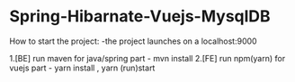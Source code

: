 # Spring-Hibarnate-Vuejs-MysqlDB
How to start the project:
  -the project launches on a localhost:9000
  
  1.[BE] run maven for java/spring part - mvn install
  2.[FE] run npm(yarn) for vuejs part - yarn install , yarn (run)start
